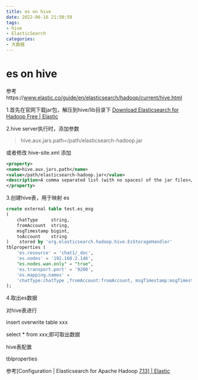 ```yaml
---
title: es on hive
date: 2022-06-16 21:50:59
tags:
- hive
- ElasticSearch
categories: 
- 大数据
---
```




# es on hive



参考https://www.elastic.co/guide/en/elasticsearch/hadoop/current/hive.html



1.首先在官网下载jar包，解压到hive/lib目录下 [Download Elasticsearch for Hadoop Free | Elastic](https://www.elastic.co/cn/downloads/hadoop) 

2.hive server执行时，添加参数 

> hive.aux.jars.path=/path/elasticsearch-hadoop.jar 

或者修改 hive-site.xml 添加

```xml
<property>
<name>hive.aux.jars.path</name>
<value>/path/elasticsearch-hadoop.jar</value>
<description>A comma separated list (with no spaces) of the jar files</description>
</property>
```





3.创建hive表，用于映射 es

```sql
create external table test.es_msg 
(     
    chatType     string,     
    fromAccount  string,     
    msgTimestamp bigint,     
    toAccount    string 
)    stored by 'org.elasticsearch.hadoop.hive.EsStorageHandler'    
tblproperties (         
    'es.resource' = 'chat1/_doc',         
    'es.nodes' = '192.168.2.146',        
    "es.nodes.wan.only" = "true",         
    'es.transport.port' = '9200',         
    'es.mapping.names' =                
    'chatType:chatType ,fromAccount:fromAccount, msgTimestamp:msgTimestamp, toAccount:toAccount'         
);
```



4.取出es数据

对hive表进行 

insert overwrite table xxx 

select * from xxx;即可取出数据

hive表配置

tblproperties

参考[Configuration | Elasticsearch for Apache Hadoop [7.13\] | Elastic](https://www.elastic.co/guide/en/elasticsearch/hadoop/current/configuration.html)
